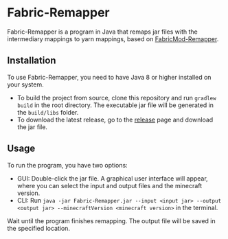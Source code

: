 # Fabric-Remapper

Fabric-Remapper is a program in Java that remaps jar files with the intermediary mappings to yarn mappings, based on [FabricMod-Remapper](https://github.com/HuntingDev/FabricMod-Remapper).

## Installation

To use Fabric-Remapper, you need to have Java 8 or higher installed on your system.

- To build the project from source, clone this repository and run `gradlew build` in the root directory. The executable jar file will be generated in the `build/libs` folder.
- To download the latest release, go to the [release](https://github.com/MrBubles/Fabric-Remapper/releases/) page and
  download the jar file.

## Usage

To run the program, you have two options:

- GUI: Double-click the jar file. A graphical user interface will appear, where you can select the input and output
  files and the minecraft version.
- CLI: Run `java -jar Fabric-Remapper.jar --input <input jar> --output <output jar> --minecraftVersion <minecraft version>` in the terminal.

Wait until the program finishes remapping. The output file will be saved in the specified location.
